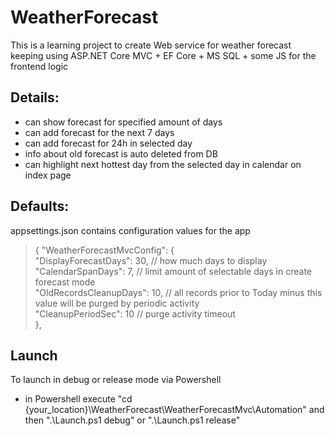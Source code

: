 # WeatherForecast
This is a learning project to create Web service for weather forecast keeping using ASP.NET Core MVC + EF Core + MS SQL + some JS for the frontend logic

## Details:
- can show forecast for specified amount of days
- can add forecast for the next 7 days
- can add forecast for 24h in selected day
- info about old forecast is auto deleted from DB
- can highlight next hottest day from the selected day in calendar on index page

## Defaults:
appsettings.json contains configuration values for the app

>{
  "WeatherForecastMvcConfig": {  
    "DisplayForecastDays": 30, // how much days to display  
    "CalendarSpanDays": 7, // limit amount of selectable days in create forecast mode  
    "OldRecordsCleanupDays": 10, // all records prior to Today   minus this value will be purged by periodic activity  
    "CleanupPeriodSec": 10 // purge activity timeout  
  },

## Launch
To launch in debug or release mode via Powershell
- in Powershell execute "cd {your_location}\WeatherForecast\WeatherForecastMvc\Automation\" and then ".\Launch.ps1 debug" or ".\Launch.ps1 release"

